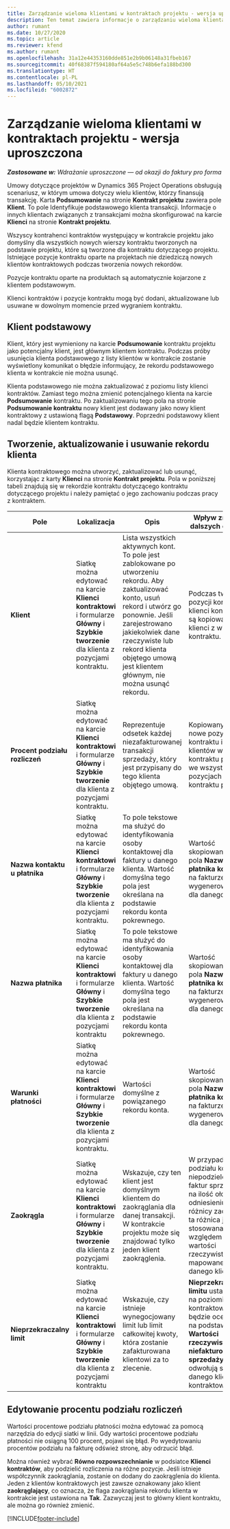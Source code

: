 ```yaml
---
title: Zarządzanie wieloma klientami w kontraktach projektu - wersja uproszczona
description: Ten temat zawiera informacje o zarządzaniu wieloma klientami w umowach dotyczących projektu.
author: rumant
ms.date: 10/27/2020
ms.topic: article
ms.reviewer: kfend
ms.author: rumant
ms.openlocfilehash: 31a12e44353160dde851e2b9b06148a31fbeb167
ms.sourcegitcommit: 40f68387f594180af64a5e5c748b6efa188bd300
ms.translationtype: HT
ms.contentlocale: pl-PL
ms.lasthandoff: 05/10/2021
ms.locfileid: "6002872"
---
```

# <a name="manage-multiple-customers-on-project-contracts---lite"></a>Zarządzanie wieloma klientami w kontraktach projektu - wersja uproszczona

_**Zastosowane w:** Wdrażanie uproszczone — od okazji do faktury pro forma_

Umowy dotyczące projektów w Dynamics 365 Project Operations obsługują scenariusz, w którym umowa dotyczy wielu klientów, którzy finansują transakcję. Karta **Podsumowanie** na stronie **Kontrakt projektu** zawiera pole **Klient**. To pole Identyfikuje podstawowego klienta transakcji. Informacje o innych klientach związanych z transakcjami można skonfigurować na karcie **Klienci** na stronie **Kontrakt projektu**.

Wszyscy kontrahenci kontraktów występujący w kontrakcie projektu jako domyślny dla wszystkich nowych wierszy kontraktu tworzonych na podstawie projektu, które są tworzone dla kontraktu dotyczącego projektu. Istniejące pozycje kontraktu oparte na projektach nie dziedziczą nowych klientów kontraktowych podczas tworzenia nowych rekordów.

Pozycje kontraktu oparte na produktach są automatycznie kojarzone z klientem podstawowym.

Klienci kontraktów i pozycje kontraktu mogą być dodani, aktualizowane lub usuwane w dowolnym momencie przed wygraniem kontraktu.

## <a name="primary-customer"></a>Klient podstawowy

Klient, który jest wymieniony na karcie **Podsumowanie** kontraktu projektu jako potencjalny klient, jest głównym klientem kontraktu. Podczas próby usunięcia klienta podstawowego z listy klientów w kontrakcie zostanie wyświetlony komunikat o błędzie informujący, że rekordu podstawowego klienta w kontrakcie nie można usunąć.

Klienta podstawowego nie można zaktualizować z poziomu listy klienci kontraktów. Zamiast tego można zmienić potencjalnego klienta na karcie **Podsumowanie** kontraktu. Po zaktualizowaniu tego pola na stronie **Podsumowanie kontraktu** nowy klient jest dodawany jako nowy klient kontraktowy z ustawioną flagą **Podstawowy**. Poprzedni podstawowy klient nadal będzie klientem kontraktu.

## <a name="create-update-or-delete-a-contract-customer-record"></a>Tworzenie, aktualizowanie i usuwanie rekordu klienta

Klienta kontraktowego można utworzyć, zaktualizować lub usunąć, korzystając z karty **Klienci** na stronie **Kontrakt projektu**. Pola w poniższej tabeli znajdują się w rekordzie kontraktu dotyczącego kontraktu dotyczącego projektu i należy pamiętać o jego zachowaniu podczas pracy z kontraktem.

| Pole | Lokalizacja | Opis | Wpływ zmian w dalszych etapach |
| --- | --- | --- | --- |
| **Klient** | Siatkę można edytować na karcie **Klienci kontraktowi** i formularze **Główny** i **Szybkie tworzenie** dla klienta z pozycjami kontraktu. | Lista wszystkich aktywnych kont. To pole jest zablokowane po utworzeniu rekordu. Aby zaktualizować konto, usuń rekord i utwórz go ponownie. Jeśli zarejestrowano jakiekolwiek dane rzeczywiste lub rekord klienta objętego umową jest klientem głównym, nie można usunąć rekordu. | Podczas tworzenia pozycji kontraktu klienci kontraktowi są kopiowani jako klienci z wiersza kontraktu. |
| **Procent podziału rozliczeń** | Siatkę można edytować na karcie **Klienci kontraktowi** i formularze **Główny** i **Szybkie tworzenie** dla klienta z pozycjami kontraktu. | Reprezentuje odsetek każdej niezafakturowanej transakcji sprzedaży, który jest przypisany do tego klienta objętego umową. | Kopiowany na nowe pozycje kontraktu i do klientów w pozycji kontraktu projektu we wszystkich pozycjach kontraktu projektu. |
| **Nazwa kontaktu u płatnika** | Siatkę można edytować na karcie **Klienci kontraktowi** i formularze **Główny** i **Szybkie tworzenie** dla klienta z pozycjami kontraktu. | To pole tekstowe ma służyć do identyfikowania osoby kontaktowej dla faktury u danego klienta. Wartość domyślna tego pola jest określana na podstawie rekordu konta pokrewnego. | Wartość skopiowana do pola **Nazwa płatnika kontraktu** na fakturze wygenerowanej dla danego klienta. |
| **Nazwa płatnika** | Siatkę można edytować na karcie **Klienci kontraktowi** i formularze **Główny** i **Szybkie tworzenie** dla klienta z pozycjami kontraktu | To pole tekstowe ma służyć do identyfikowania osoby kontaktowej dla faktury u danego klienta. Wartość domyślna tego pola jest określana na podstawie rekordu konta pokrewnego. | Wartość skopiowana do pola **Nazwa płatnika kontraktu** na fakturze wygenerowanej dla danego klienta. |
| **Warunki płatności** | Siatkę można edytować na karcie **Klienci kontraktowi** i formularze **Główny** i **Szybkie tworzenie** dla klienta z pozycjami kontraktu. | Wartości domyślne z powiązanego rekordu konta. | Wartość skopiowana do pola **Nazwa płatnika kontraktu** na fakturze wygenerowanej dla danego klienta. |
| **Zaokrągla** | Siatkę można edytować na karcie **Klienci kontraktowi** i formularze **Główny** i **Szybkie tworzenie** dla klienta z pozycjami kontraktu. | Wskazuje, czy ten klient jest domyślnym klientem do zaokrąglania dla danej transakcji. W kontrakcie projektu może się znajdować tylko jeden klient zaokrąglenia. | W przypadku podziału kosztów i niepodzielonych faktur sprzedaży na ilość ołowiu w odniesieniu do różnicy zaokrągleń ta różnica jest stosowana względem wartości rzeczywistej mapowanej na danego klienta. |
| **Nieprzekraczalny limit** | Siatkę można edytować na karcie **Klienci kontraktowi** i formularze **Główny** i **Szybkie tworzenie** dla klienta z pozycjami kontraktu | Wskazuje, czy istnieje wynegocjowany limit lub limit całkowitej kwoty, która zostanie zafakturowana klientowi za to zlecenie. | **Nieprzekraczający limitu** ustawiony na poziomie klienta kontraktowego będzie oceniany na podstawie **Wartości rzeczywistych niefakturowanych sprzedaży**, które odwołują się do danego klienta kontraktowego. |

## <a name="edit-billing-split-percentages"></a>Edytowanie procentu podziału rozliczeń

Wartości procentowe podziału płatności można edytować za pomocą narzędzia do edycji siatki w linii. Gdy wartości procentowe podziału płatności nie osiągną 100 procent, pojawi się błąd. Po wyedytowaniu procentów podziału na fakturę odśwież stronę, aby odrzucić błąd.

Można również wybrać **Równo rozpowszechnianie** w podsiatce **Klienci kontraktów**, aby podzielić rozliczenia na różne pozycje. Jeśli istnieje współczynnik zaokrąglania, zostanie on dodany do zaokrąglenia do klienta. Jeden z klientów kontraktowych jest zawsze oznakowany jako klient **zaokrąglający**, co oznacza, że flaga zaokrąglania rekordu klienta w kontrakcie jest ustawiona na **Tak**. Zazwyczaj jest to główny klient kontraktu, ale można go również zmienić.


[!INCLUDE[footer-include](../../includes/footer-banner.md)]